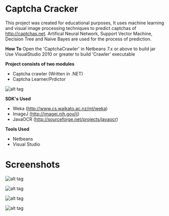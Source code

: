 Captcha Cracker
==============

This project was created for educational purposes, It uses machine learning and visual image processing techniques to predict captchas of http://captchas.net. Artifical Neural Network, Support Vector Machine, Decision Tree and Naive Bayes are used for the process of prediction.

**How To**
Open the 'CaptchaCrawler' in Netbeans 7.x or above to build jar
Use VisualStudio 2010 or greater to build 'Crawler' executable

**Project consists of two modules**
* Captcha crawler (Written in .NET)
* Captcha Learner/Prdictor

![alt tag](http://s25.postimg.org/yudzw0ukv/image.png)

**SDK's Used**
* Weka (http://www.cs.waikato.ac.nz/ml/weka)
* ImageJ (http://imagej.nih.gov/ij)
* JavaOCR (http://sourceforge.net/projects/javaocr)

**Tools Used**
* Netbeans
* Visual Studio


Screenshots
===========
![alt tag](http://s25.postimg.org/8nct02cb3/image.png)

![alt tag](http://s25.postimg.org/c88ojagun/image.png)

![alt tag](http://s25.postimg.org/5j2539vin/image.png)

![alt tag](http://s25.postimg.org/je0flqpxr/image.png)

